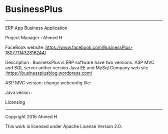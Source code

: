 # BusinessPlus
_____________
ERP App
Business Application

Project Manager : Ahmed H

FaceBook website :https://www.facebook.com/BusinessPlus-1807711432816244/

Description : BusinessPlus is ERP software have two versions. ASP MVC and SQL server anther version Java EE and MySql
Company web site :https://businessplusblog.wordpress.com/

 

ASP MVC version:
change webconfig file:
<add name="ERPBusinessPlus" connectionString="data source=DELL-PC\SQLEXPRESS;initial catalog=ERPBusinessPlus;integrated security=True;" />

Java vesion :

Licensing
__________
Copyright 2016 Ahmed H

This work is licensed under Apache License Version 2.0.
